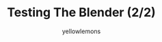 ---
media: "images/rounds/round_2/enzymatic_reclaimer_2.png"
media_type: image
type: art
title: Testing The Blender (2/2)
author: [yellowlemons]
desc: Due to a clerical error prior to launch, Nanotrasen mislabled a standard issue kitchen mixer as a medical grade enzymatic reclaimer. Medbay suffers the consequences.
---